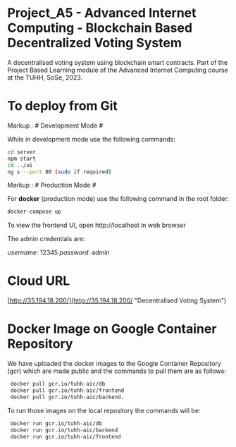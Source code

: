 # Project_A5 - Advanced Internet Computing - Blockchain Based Decentralized Voting System

A decentralised voting system using blockchain smart contracts. Part of the Project Based Learning module of the Advanced Internet Computing course at the TUHH, SoSe, 2023.

# To deploy from Git

Markup :  # Development Mode #

While in development mode use the following commands:
```bash
cd server
npm start
cd ../ui
ng s --port 80 (sudo if required)
```

Markup :  # Production Mode #

For **docker** (production mode) use the following command in the root folder:
```bash
docker-compose up
```

To view the frontend UI, open http://localhost in web browser

The admin credentials are:

*username*: 12345
*password*: admin

# Cloud URL

[http://35.194.18.200/](http://35.194.18.200/ "Decentralised Voting System") 

# Docker Image on Google Container Repository

We have uploaded the docker images to the Google Container Repository (gcr) which are made public and the commands to pull them are as follows:

```bash
 docker pull gcr.io/tuhh-aic/db
 docker pull gcr.io/tuhh-aic/frontend
 docker pull gcr.io/tuhh-aic/backend.
```

To run those images on the local repository the commands will be:

```bash
 docker run gcr.io/tuhh-aic/db
 docker run gcr.io/tuhh-aic/backend
 docker run gcr.io/tuhh-aic/frontend
```
